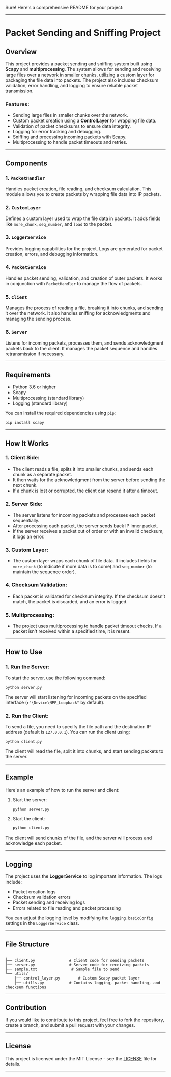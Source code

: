 Sure! Here's a comprehensive README for your project:

---

# Packet Sending and Sniffing Project

## Overview

This project provides a packet sending and sniffing system built using **Scapy** and **multiprocessing**. The system allows for sending and receiving large files over a network in smaller chunks, utilizing a custom layer for packaging the file data into packets. The project also includes checksum validation, error handling, and logging to ensure reliable packet transmission.

### Features:
- Sending large files in smaller chunks over the network.
- Custom packet creation using a **ControlLayer** for wrapping file data.
- Validation of packet checksums to ensure data integrity.
- Logging for error tracking and debugging.
- Sniffing and processing incoming packets with Scapy.
- Multiprocessing to handle packet timeouts and retries.

---

## Components

### 1. **`PacketHandler`**
Handles packet creation, file reading, and checksum calculation. This module allows you to create packets by wrapping file data into IP packets.

### 2. **`CustomLayer`**
Defines a custom layer used to wrap the file data in packets. It adds fields like `more_chunk`, `seq_number`, and `load` to the packet.

### 3. **`LoggerService`**
Provides logging capabilities for the project. Logs are generated for packet creation, errors, and debugging information.

### 4. **`PacketService`**
Handles packet sending, validation, and creation of outer packets. It works in conjunction with `PacketHandler` to manage the flow of packets.

### 5. **`Client`**
Manages the process of reading a file, breaking it into chunks, and sending it over the network. It also handles sniffing for acknowledgments and managing the sending process.

### 6. **`Server`**
Listens for incoming packets, processes them, and sends acknowledgment packets back to the client. It manages the packet sequence and handles retransmission if necessary.

---

## Requirements

- Python 3.6 or higher
- Scapy
- Multiprocessing (standard library)
- Logging (standard library)

You can install the required dependencies using `pip`:

```bash
pip install scapy
```

---

## How It Works

### 1. **Client Side:**
   - The client reads a file, splits it into smaller chunks, and sends each chunk as a separate packet.
   - It then waits for the acknowledgment from the server before sending the next chunk.
   - If a chunk is lost or corrupted, the client can resend it after a timeout.

### 2. **Server Side:**
   - The server listens for incoming packets and processes each packet sequentially.
   - After processing each packet, the server sends back IP inner packet.
   - If the server receives a packet out of order or with an invalid checksum, it logs an error.

### 3. **Custom Layer:**
   - The custom layer wraps each chunk of file data. It includes fields for `more_chunk` (to indicate if more data is to come) and `seq_number` (to maintain the sequence order).

### 4. **Checksum Validation:**
   - Each packet is validated for checksum integrity. If the checksum doesn’t match, the packet is discarded, and an error is logged.

### 5. **Multiprocessing:**
   - The project uses multiprocessing to handle packet timeout checks. If a packet isn't received within a specified time, it is resent.

---

## How to Use

### 1. **Run the Server:**
   To start the server, use the following command:

   ```bash
   python server.py
   ```

   The server will start listening for incoming packets on the specified interface (`r"\Device\NPF_Loopback"` by default).

### 2. **Run the Client:**
   To send a file, you need to specify the file path and the destination IP address (default is `127.0.0.1`). You can run the client using:

   ```bash
   python client.py
   ```

   The client will read the file, split it into chunks, and start sending packets to the server.

---

## Example

Here's an example of how to run the server and client:

1. Start the server:

   ```bash
   python server.py
   ```

2. Start the client:

   ```bash
   python client.py
   ```

The client will send chunks of the file, and the server will process and acknowledge each packet.

---

## Logging

The project uses the **LoggerService** to log important information. The logs include:
- Packet creation logs
- Checksum validation errors
- Packet sending and receiving logs
- Errors related to file reading and packet processing

You can adjust the logging level by modifying the `logging.basicConfig` settings in the `LoggerService` class.

---

## File Structure

```
.
├── client.py               # Client code for sending packets
├── server.py               # Server code for receiving packets
├── sample.txt               # Sample file to send
└── utils/
    ├── control_layer.py        # Custom Scapy packet layer
    ├── utills.py           # Contains logging, packet handling, and checksum functions
```

---

## Contribution

If you would like to contribute to this project, feel free to fork the repository, create a branch, and submit a pull request with your changes.

---

## License

This project is licensed under the MIT License - see the [LICENSE](LICENSE) file for details.

---
